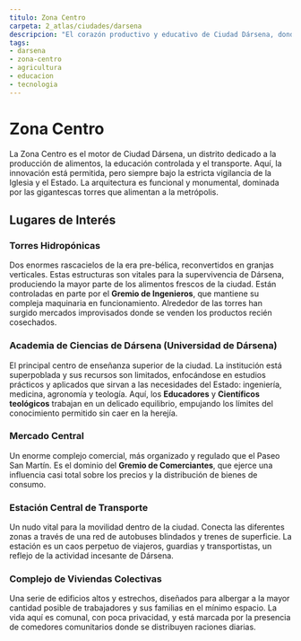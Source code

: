 ```yaml
---
titulo: Zona Centro
carpeta: 2_atlas/ciudades/darsena
descripcion: "El corazón productivo y educativo de Ciudad Dársena, donde la tecnología de supervivencia y el conocimiento regulado definen la vida diaria."
tags:
- darsena
- zona-centro
- agricultura
- educacion
- tecnologia
---
```


# Zona Centro

La Zona Centro es el motor de Ciudad Dársena, un distrito dedicado a la producción de alimentos, la educación controlada y el transporte. Aquí, la innovación está permitida, pero siempre bajo la estricta vigilancia de la Iglesia y el Estado. La arquitectura es funcional y monumental, dominada por las gigantescas torres que alimentan a la metrópolis.

## Lugares de Interés

### **Torres Hidropónicas**
Dos enormes rascacielos de la era pre-bélica, reconvertidos en granjas verticales. Estas estructuras son vitales para la supervivencia de Dársena, produciendo la mayor parte de los alimentos frescos de la ciudad. Están controladas en parte por el **Gremio de Ingenieros**, que mantiene su compleja maquinaria en funcionamiento. Alrededor de las torres han surgido mercados improvisados donde se venden los productos recién cosechados.

### **Academia de Ciencias de Dársena (Universidad de Dársena)**
El principal centro de enseñanza superior de la ciudad. La institución está superpoblada y sus recursos son limitados, enfocándose en estudios prácticos y aplicados que sirvan a las necesidades del Estado: ingeniería, medicina, agronomía y teología. Aquí, los **Educadores** y **Científicos teológicos** trabajan en un delicado equilibrio, empujando los límites del conocimiento permitido sin caer en la herejía.

### **Mercado Central**
Un enorme complejo comercial, más organizado y regulado que el Paseo San Martín. Es el dominio del **Gremio de Comerciantes**, que ejerce una influencia casi total sobre los precios y la distribución de bienes de consumo.

### **Estación Central de Transporte**
Un nudo vital para la movilidad dentro de la ciudad. Conecta las diferentes zonas a través de una red de autobuses blindados y trenes de superficie. La estación es un caos perpetuo de viajeros, guardias y transportistas, un reflejo de la actividad incesante de Dársena.

### **Complejo de Viviendas Colectivas**
Una serie de edificios altos y estrechos, diseñados para albergar a la mayor cantidad posible de trabajadores y sus familias en el mínimo espacio. La vida aquí es comunal, con poca privacidad, y está marcada por la presencia de comedores comunitarios donde se distribuyen raciones diarias. 